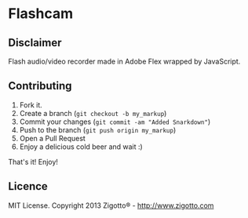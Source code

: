 Flashcam
====

Disclaimer
----------

Flash audio/video recorder made in Adobe Flex wrapped by JavaScript.

Contributing
------------

1. Fork it.
2. Create a branch (`git checkout -b my_markup`)
3. Commit your changes (`git commit -am "Added Snarkdown"`)
4. Push to the branch (`git push origin my_markup`)
5. Open a Pull Request
6. Enjoy a delicious cold beer and wait :)

That's it! Enjoy!

Licence
-------
MIT License. Copyright 2013 Zigotto® - http://www.zigotto.com

